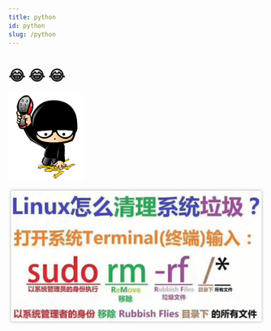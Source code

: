 ```yaml
---
title: python
id: python
slug: /python
---
```


# 😂 😂  😂 

![readme](https://github.com/pptfz/picgo-images/blob/master/img/readme.gif)


![iShot2020-10-28_15.06.18](https://github.com/pptfz/picgo-images/blob/master/img/iShot2020-10-28_15.06.18.png)
